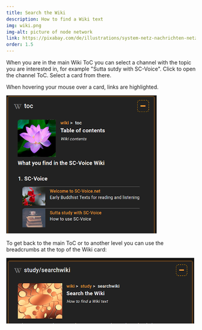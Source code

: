 ```yaml
---
title: Search the Wiki
description: How to find a Wiki text
img: wiki.png
img-alt: picture of node network
link: https://pixabay.com/de/illustrations/system-netz-nachrichten-netzwerk-927154/
order: 1.5
---
```


When you are in the main Wiki ToC you can select a channel with the topic you are interested in, for example "Sutta sutdy with SC-Voice". Click to open the channel ToC. Select a card from there.

When hovering your mouse over a card, links are highlighted.

<img src="img/toc.png" alt="screenshot main ToC">

To get back to the main ToC or to another level you can use the breadcrumbs at the top of the Wiki card:

<img src="img/breadcrumb.png" alt="screenshot breadcrumbs">

